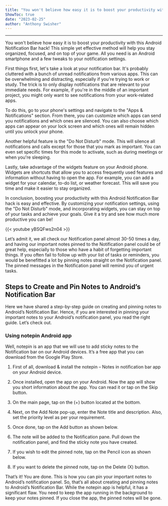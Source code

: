 ```yaml
---
title: "You won't believe how easy it is to boost your productivity with this Android Notification Bar hack!"
ShowToc: true 
date: "2023-02-25"
author: "Anthony Swisher"
---
```

*****
You won't believe how easy it is to boost your productivity with this Android Notification Bar hack! This simple yet effective method will help you stay organized, focused, and on top of your game. All you need is an Android smartphone and a few tweaks to your notification settings.

First things first, let's take a look at your notification bar. It's probably cluttered with a bunch of unread notifications from various apps. This can be overwhelming and distracting, especially if you're trying to work or study. The trick is to only display notifications that are relevant to your immediate needs. For example, if you're in the middle of an important project, you might only want to see notifications from your work-related apps.

To do this, go to your phone's settings and navigate to the "Apps & Notifications" section. From there, you can customize which apps can send you notifications and which ones are silenced. You can also choose which apps can appear on your lock screen and which ones will remain hidden until you unlock your phone.

Another helpful feature is the "Do Not Disturb" mode. This will silence all notifications and calls except for those that you mark as important. You can even set specific times for this mode to activate, such as during meetings or when you're sleeping.

Lastly, take advantage of the widgets feature on your Android phone. Widgets are shortcuts that allow you to access frequently used features and information without having to open the app. For example, you can add a widget for your calendar, to-do list, or weather forecast. This will save you time and make it easier to stay organized.

In conclusion, boosting your productivity with this Android Notification Bar hack is easy and effective. By customizing your notification settings, using the "Do Not Disturb" mode, and incorporating widgets, you can stay on top of your tasks and achieve your goals. Give it a try and see how much more productive you can be!

{{< youtube yBSQFws2n04 >}} 



Let’s admit it, we all check our Notification panel almost 30-50 times a day, and having our important notes pinned to the Notification panel could be of great help, especially to those who have a habit of forgetting important things.
If you often fail to follow up with your list of tasks or reminders, you would be benefitted a lot by pinning notes straight on the Notification panel. The pinned messages in the Notification panel will remind you of urgent tasks.

 
## Steps to Create and Pin Notes to Android’s Notification Bar


Here we have shared a step-by-step guide on creating and pinning notes to Android’s Notification Bar. Hence, if you are interested in pinning your important notes to your Android’s notification panel, you read the right guide. Let’s check out.

 
### Using notepin Android app


Well, notepin is an app that we will use to add sticky notes to the Notification bar on our Android devices. It’s a free app that you can download from the Google Play Store.
1. First of all, download & install the notepin – Notes in notification bar app on your Android device.

2. Once installed, open the app on your Android. Now the app will show you short information about the app. You can read it or tap on the Skip button.

3. On the main page, tap on the (+) button located at the bottom.

4. Next, on the Add Note pop-up, enter the Note title and description. Also, set the priority level as per your requirement.

5. Once done, tap on the Add button as shown below.

6. The note will be added to the Notification pane. Pull down the notification panel, and find the sticky note you have created.

7. If you wish to edit the pinned note, tap on the Pencil icon as shown below.

8. If you want to delete the pinned note, tap on the Delete (X) button.

That’s it! You are done. This is how you can pin your important notes to Android’s notification panel.
So, that’s all about creating and pinning notes to Android’s Notification Bar. While the notepin app is helpful, it has a significant flaw. You need to keep the app running in the background to keep your notes pinned. If you close the app, the pinned notes will be gone.




